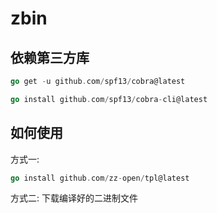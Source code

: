 # zbin
## 依赖第三方库
```go
go get -u github.com/spf13/cobra@latest

go install github.com/spf13/cobra-cli@latest
```

## 如何使用
方式一:
```go
go install github.com/zz-open/tpl@latest
```
方式二:
下载编译好的二进制文件
